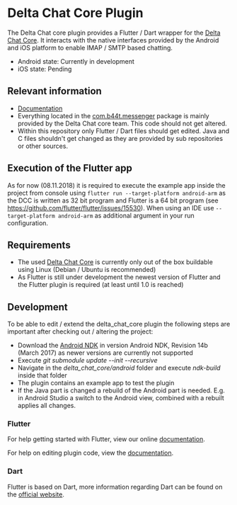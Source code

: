 # Delta Chat Core Plugin

The Delta Chat core plugin provides a Flutter / Dart wrapper for the [Delta Chat Core](https://github.com/deltachat/deltachat-core). 
It interacts with the native interfaces provided by the Android and iOS platform to enable IMAP / SMTP based chatting.

- Android state: Currently in development
- iOS state: Pending

## Relevant information
- [Documentation](https://confluence-public.open-xchange.com/display/COIPublic/OX+Talk+Mobile+App)
- Everything located in the [com.b44t.messenger](https://github.com/open-xchange/flutter-deltachat-core/tree/master/android/src/main/java/com/b44t/messenger) package is mainly provided by the Delta Chat core team. This code should not get altered.
- Within this repository only Flutter / Dart files should get edited. Java and C files shouldn't get changed as they are provided by sub repositories or other sources.

## Execution of the Flutter app
As for now (08.11.2018) it is required to execute the example app inside the project from console using ```flutter run --target-platform android-arm``` as the DCC is written as 32 bit program and Flutter is a 
64 bit program (see https://github.com/flutter/flutter/issues/15530). When using an IDE use ```--target-platform android-arm``` as additional argument in your run configuration.

## Requirements
- The used [Delta Chat Core](https://github.com/deltachat/deltachat-core) is currently only out of the box buildable using Linux (Debian / Ubuntu is recommended)
- As Flutter is still under development the newest version of Flutter and the Flutter plugin is required (at least until 1.0 is reached)

## Development
To be able to edit / extend the delta_chat_core plugin the following steps are important after checking out / altering the project:

- Download the [Android NDK](https://developer.android.com/ndk/downloads/older_releases) in version Android NDK, Revision 14b (March 2017) as newer versions are currently not supported 
- Execute *git submodule update --init --recursive*
- Navigate in the *delta_chat_core/android* folder and execute *ndk-build* inside that folder
- The plugin contains an example app to test the plugin
- If the Java part is changed a rebuild of the Android part is needed. E.g. in Android Studio a switch to the Android view, combined with a rebuilt applies all changes.

### Flutter 

For help getting started with Flutter, view our online
[documentation](https://flutter.io/).

For help on editing plugin code, view the [documentation](https://flutter.io/developing-packages/#edit-plugin-package).

### Dart

Flutter is based on Dart, more information regarding Dart can be found on the [official website](https://www.dartlang.org/).
